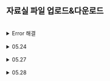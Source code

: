<h2>자료실 파일 업로드&다운로드</h2>
<br>
<details>
  <summary>
    Error 해결
  </summary>
  <ul dir="auto">
  <li>NULL을 ("SPRING"."FILES"."FILENAME") 안에 삽입할 수 없습니다</li>
  <ol>
    <li>if문 + 연산자</li>
    files insert 문제로 null이 넘어와도 fileList에 저장 하지 않게 함<br><br>
    -> if(!fileName.trim().equals("") || fileName != null ) <br>
    (공백을 제거했을 때 equals가 아니거나 파일이름이 null이 아닐 때)
    
  </ol>
    
</details>

<br>
<details>
  <summary>
    05.24
  </summary>
  <ul dir="auto">
    <br>
    
    파일전송 : server <-> client
      프로토콜 file transfer protocol
         파일 전송을 위한 프로그램 별도 필요
        Filezilla, 알 ftp등의 ftp client (ftp = 채팅 같은 ..)
    
    
    http 방식 : fiel upload
                     download
    
    parameter type text : string
    client                -> server
    
    
    browser에서 사용 가능하나 웹사이트 적용 어려움
    ------------------------------------------
    http 전송방식
    GET(a tag)는 주소줄에 data를 저장해서 전송
     주소줄 용량 작음 - 파일 전송x
    
    POST는 용량 제한 없이 파일 전송 가능
     http protocol : 1.1 이상 
    
    
    binary data 전송 시 추가 속성
    - enctype="multipart/form-data"
    
    파일을 	보내는 client 소스 : html
    <form action="파일처리 controller" method="POST"
        enctype="multipart/form-data">
     <input type = "file" name="file1" />
     <input type = "file" name="file2" />
     <input type = "file" name="file3" />
    
     <input type = "file" name="files" multiple /> <!-- 여러개 동시-->
     <input type = "submit" />
    </form>
    
    업로드된 data를 서버에 저장하는 법
     : 서버 언어가 지원되야 가능
        old = asp, php, js 초기ver -> 별도 lib 도움 받아 저장
        new = java, C#은 언어차원에서 저장 기능 있음
              jsp는 lib 도움 받아 처리
    
    
    
    3. 파일 저장 위치 - 다운로드 코딩이 달라짐 (보안 고려)
      1)
      2)
    
    
    4. 저장된 파일정보를 db에 저장하는 법 (db 고려)
      1) 파일 자체를 db안에 저장 방식 - multimedia db(박물관, 영화관 ..)
         db column : blob (binary large obj) 블랍 :  실제 이진 data 저장
    
         Oracle BLOB = 4GB -> 여기에 file data(이진 data) 자체를 column에 저장
         => 문제 : insert에 value를 넣을 때 lib 도움을 받아 저장하는데,
                  values (to_BLOB(data), ...)
                  commit;
                 -> insert 시 insert가 완료될때까지 db table에 lock걸림 (다른사람이 select 못 함)
    
    	전문적인 멀티미디어 db에만 blob 사용해야함
    
      2) 일반적인 홈페이지에서는 파일은 별도 폴더에 저장
          db에는 파일 이름과 위치등 정보 저장
    
    
    5. download 
    
    6. 파일명 중복처리 방법
    
</details>
<br>
<details>
  <summary>
    05.27
  </summary>
  <ul dir="auto">
    <br>

    1. 자료실 파일 정보 저장(Files)을 위한 오라클 함수 생성 (INSERT ALL)
    
    CREATE FUNCTION GET_FILENUM
    RETURN 
        NUMBER
    AS
        NUM NUMBER;
    BEGIN
        SELECT FILENUM_SEQ.NEXTVAL
        INTO NUM
        FROM DUAL;
    
        RETURN NUM;
    END;
    /

    --> 호출될 때마다 FILENUM_SEQ 의 다음 값 반환.

    
    CREATE SEQUENCE FILENUM_SEQ;

    /*
    CREATE FUNCTION GET_FILENUM
    RETURN 
        NUMBER
    AS
        NUM1 NUMBER;
    BEGIN
        SELECT  (SELECT NVL(MAX(file_num),0)+1 FROM FILES)
         INTO   NUM1
         FROM DUAL;
     
         RETURN NUM1;
     
    END;
    /

    */



    SET SERVEROUTPUT ON
    DECLARE
        v_return NUMBER;
    BEGIN
        v_return := get_filenum(); 
        DBMS_OUTPUT.PUT_LINE('v_Return = ' || v_Return);
    END;
    /



    2. XML에서 Insert All 사용
    
    <insert id="setFileWrite">
      <foreach collection="fileList" item="file"
              index="i"
              open="INSERT ALL"
              close="SELECT * FROM DUAL"
              separator=" ">
          INTO FILES VALUES (
              GET_FILENUM(),
              (SELECT MAX(BNO) FROM BOARD),
              #{file.filename},
              #{file.fileext},
              #{file.sfilename}
          )
      </foreach>
    </insert>

    --> 파일 정보가 fileList의 리스트 형태로 제공, 각 파일마다 INTO FILES VALUES 절을 통해 삽입.
        GET_FILENUM() 함수를 사용하는 Oracle, STS 둘 다 동일. 차이점은 MyBatis에서 foreach 구문 사용.


    <기본적인 함수 문법>
      CREATE FUNCTION function_name
      RETURN 
          return_datatype
      IS | AS
         [declaration_section]
      BEGIN
         executable_section
         [EXCEPTION
         exception_section]
      END [function_name];


</details>
<br>
<details>
  <summary>
    05.28
  </summary>
  <ul dir="auto">
    <br>
    

  
    
</details>
<br>
